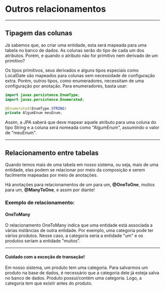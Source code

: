 # Outros relacionamentos

---
## Tipagem das colunas

Já sabemos que, ao criar uma entidade, esta será mapeada para uma tabela
no banco de dados. As colunas serão do tipo de cada um dos atributos. Porém, e quando
o atributo não for primitivo nem derivado de um primitivo?

Os tipos primitivos, seus derivados e alguns tipos especiais como LocalDate são mapeados para
colunas sem necessidade de configuração extra. Porém, outros tipos, como enumeradores, necessitam de 
uma configuração por anotação. Para enumeradores, basta usar:

```java
import javax.persistence.EnumType;
import javax.persistence.Enumerated;

@Enumerated(EnumType.STRING)
private AlgumEnum meuEnum;
```

Assim, a JPA saberá que deve mapear aquele atributo para uma coluna
do tipo String e a coluna será nomeada como "AlgumEnum", assumindo o valor de "meuEnum".


---
## Relacionamento entre tabelas

Quando temos mais de uma tabela em nosso sistema, ou seja, mais de uma entidade, elas podem se relacionar 
por meio da composição e serem facilmente mapeadas por meio de anotações.

Há anotações para relacionamentos de um para um, **@OneToOne**, muitos para um, **@ManyToOne**, e assim por diante!

### Exemplo de relacionamento: 
#### OneToMany
O relacionamento OneToMany indica que uma entidade está associada a várias instâncias de outra entidade. Por exemplo, uma categoria pode ter vários produtos. Nesse caso, a categoria seria a entidade "um" e os produtos seriam a entidade "muitos".


---
#### Cuidado com a exceção de transação!

Em nosso sistema, um produto tem uma categoria. Para salvarmos um produto na base de dados, é necessário que a categoria dele
já esteja salva no banco de dados. Produto possui/contém uma categoria. Logo, a categoria tem que existir antes do produto.
